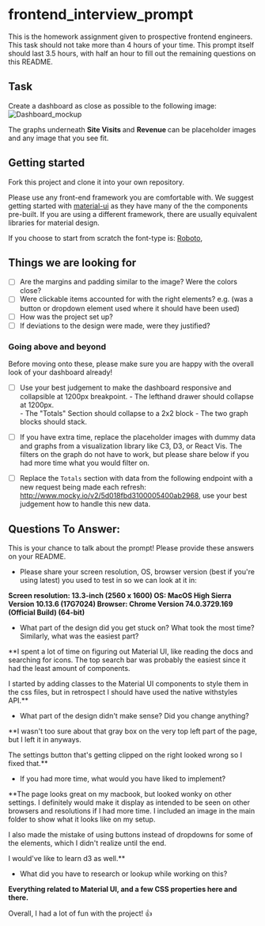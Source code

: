 # frontend_interview_prompt
This is the homework assignment given to prospective frontend engineers. This task should not take more than 4 hours of your time. This prompt itself should last 3.5 hours, with half an hour to fill out the remaining questions on this README. 

## Task
Create a dashboard as close as possible to the following image: 
![Dashboard_mockup](https://i.imgur.com/5yDwTXk.png)

The graphs underneath <strong> Site Visits </strong> and <strong> Revenue </strong> can be placeholder images and any image that you see fit. 

## Getting started

Fork this project and clone it into your own repository. 

Please use any front-end framework you are comfortable with. 
We suggest getting started with [material-ui](https://material-ui.com/) as they have many of the the components pre-built. If you are using a different framework, there are usually equivalent libraries for material design. 

If you choose to start from scratch the font-type is: [Roboto](https://fonts.google.com/specimen/Roboto),

## Things we are looking for 
- [ ] Are the margins and padding similar to the image? Were the colors close? 
- [ ] Were clickable items accounted for with the right elements? e.g. (was a button or dropdown element used where it should have been used)
- [ ] How was the project set up? 
- [ ] If deviations to the design were made, were they justified? 

### Going above and beyond
Before moving onto these, please make sure you are happy with the overall look of your dashboard already! 
- [ ] Use your best judgement to make the dashboard responsive and collapsible at 1200px breakpoint. 
      - The lefthand drawer should collapse at 1200px.  
      - The "Totals" Section should collapse to a 2x2 block
      - The two graph blocks should stack. 

- [ ] If you have extra time, replace the placeholder images with dummy data and graphs from a visualization library like C3, D3, or React Vis. The filters on the graph do not have to work, but please share below if you had more time what you would filter on. 

- [ ] Replace the `Totals` section with data from the following endpoint with a new request being made each refresh: http://www.mocky.io/v2/5d018fbd3100005400ab2968, use your best judgement how to handle this new data. 

## Questions To Answer: 
This is your chance to talk about the prompt! Please provide these answers on your README. 
- Please share your screen resolution, OS, browser version (best if you're using latest) you used to test in so we can look at it in: 

**Screen resolution: 13.3-inch (2560 x 1600)
OS: MacOS High Sierra Version 10.13.6 (17G7024)
Browser: Chrome Version 74.0.3729.169 (Official Build) (64-bit)**

- What part of the design did you get stuck on? What took the most time? Similarly, what was the easiest part? 

**I spent a lot of time on figuring out Material UI, like reading the docs and searching for icons. The top search bar was probably the easiest since it had the least amount of components.

I started by adding classes to the Material UI components to style them in the css files, but in retrospect I should have used the native withstyles API.**

- What part of the design didn't make sense? Did you change anything?

**I wasn't too sure about that gray box on the very top left part of the page, but I left it in anyways.

The settings button that's getting clipped on the right looked wrong so I fixed that.**


- If you had more time, what would you have liked to implement? 

**The page looks great on my macbook, but looked wonky on other settings. I definitely would make it display as intended to be seen on other browsers and resolutions if I had more time. I included an image in the main folder to show what it looks like on my setup.

I also made the mistake of using buttons instead of dropdowns for some of the elements, which I didn't realize until the end.

I would've like to learn d3 as well.**

- What did you have to research or lookup while working on this? 

**Everything related to Material UI, and a few CSS properties here and there.**


Overall, I had a lot of fun with the project! :+1:














